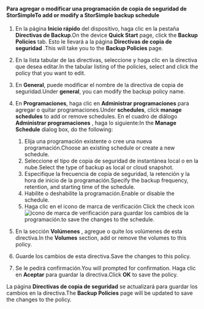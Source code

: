 
<!--author=SharS last changed: 9/15/15-->

#### <a name="to-add-or-modify-a-storsimple-backup-schedule"></a><span data-ttu-id="0ce21-101">Para agregar o modificar una programación de copia de seguridad de StorSimple</span><span class="sxs-lookup"><span data-stu-id="0ce21-101">To add or modify a StorSimple backup schedule</span></span>
1. <span data-ttu-id="0ce21-102">En la página **Inicio rápido** del dispositivo, haga clic en la pestaña **Directivas de Backup**.</span><span class="sxs-lookup"><span data-stu-id="0ce21-102">On the device **Quick Start** page, click the **Backup Policies** tab.</span></span> <span data-ttu-id="0ce21-103">Esto le llevará a la página **Directivas de copia de seguridad** .</span><span class="sxs-lookup"><span data-stu-id="0ce21-103">This will take you to the **Backup Policies** page.</span></span>
2. <span data-ttu-id="0ce21-104">En la lista tabular de las directivas, seleccione y haga clic en la directiva que desea editar.</span><span class="sxs-lookup"><span data-stu-id="0ce21-104">In the tabular listing of the policies, select and click the policy that you want to edit.</span></span>
3. <span data-ttu-id="0ce21-105">En **General**, puede modificar el nombre de la directiva de copia de seguridad.</span><span class="sxs-lookup"><span data-stu-id="0ce21-105">Under **general**, you can modify the backup policy name.</span></span>
4. <span data-ttu-id="0ce21-106">En **Programaciones**, haga clic en **Administrar programaciones** para agregar o quitar programaciones.</span><span class="sxs-lookup"><span data-stu-id="0ce21-106">Under **schedules**, click **manage schedules** to add or remove schedules.</span></span> <span data-ttu-id="0ce21-107">En el cuadro de diálogo **Administrar programaciones** , haga lo siguiente:</span><span class="sxs-lookup"><span data-stu-id="0ce21-107">In the **Manage Schedule** dialog box, do the following:</span></span>
   
   1. <span data-ttu-id="0ce21-108">Elija una programación existente o cree una nueva programación.</span><span class="sxs-lookup"><span data-stu-id="0ce21-108">Choose an existing schedule or create a new schedule.</span></span>
   2. <span data-ttu-id="0ce21-109">Seleccione el tipo de copia de seguridad de instantánea local o en la nube.</span><span class="sxs-lookup"><span data-stu-id="0ce21-109">Select the type of backup as local or cloud snapshot.</span></span>
   3. <span data-ttu-id="0ce21-110">Especifique la frecuencia de copia de seguridad, la retención y la hora de inicio de la programación.</span><span class="sxs-lookup"><span data-stu-id="0ce21-110">Specify the backup frequency, retention, and starting time of the schedule.</span></span>
   4. <span data-ttu-id="0ce21-111">Habilite o deshabilite la programación.</span><span class="sxs-lookup"><span data-stu-id="0ce21-111">Enable or disable the schedule.</span></span>
   5. <span data-ttu-id="0ce21-112">Haga clic en el icono de marca de verificación </span><span class="sxs-lookup"><span data-stu-id="0ce21-112">Click the check icon</span></span> ![icono de marca de verificación](./media/storsimple-add-modify-backup-schedule/HCS_CheckIcon-include.png) <span data-ttu-id="0ce21-114">para guardar los cambios de la programación.</span><span class="sxs-lookup"><span data-stu-id="0ce21-114">to save the changes to the schedule.</span></span>
5. <span data-ttu-id="0ce21-115">En la sección **Volúmenes** , agregue o quite los volúmenes de esta directiva.</span><span class="sxs-lookup"><span data-stu-id="0ce21-115">In the **Volumes** section, add or remove the volumes to this policy.</span></span>
6. <span data-ttu-id="0ce21-116">Guarde los cambios de esta directiva.</span><span class="sxs-lookup"><span data-stu-id="0ce21-116">Save the changes to this policy.</span></span>
7. <span data-ttu-id="0ce21-117">Se le pedirá confirmación.</span><span class="sxs-lookup"><span data-stu-id="0ce21-117">You will prompted for confirmation.</span></span> <span data-ttu-id="0ce21-118">Haga clic en **Aceptar** para guardar la directiva.</span><span class="sxs-lookup"><span data-stu-id="0ce21-118">Click **OK** to save the policy.</span></span>

<span data-ttu-id="0ce21-119">La página **Directivas de copia de seguridad** se actualizará para guardar los cambios en la directiva.</span><span class="sxs-lookup"><span data-stu-id="0ce21-119">The **Backup Policies** page will be updated to save the changes to the policy.</span></span>

